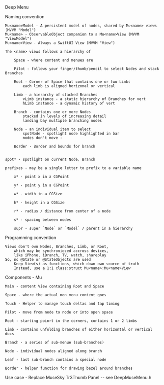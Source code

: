 Deep Menu 


Naming convention

    Mu<name>Model - A persistent model of nodes, shared by Mu<name> views (MVVM "Model")
    Mu<name> - ObservableObject companion to a Mu<name>View (MVVM "ViewModel")
    Mu<name>View - Always a SwiftUI View (MVVM "View")

    The <name> views follows a hierarchy of

        Space - where content and menues are

        Pilot - follows your finger/thumb/pencil to select Nodes and stack Branches

        Root - Corner of Space that contains one or two Limbs
            each limb is aligned horizonal or vertical

        Limb - a hierarchy of stacked Branches
            vLimb instance - a static hierarchy of Branches for vert
            hLimb instance - a dynamic history of vert

        Branch - contains one or more Nodes
            stacked in levels of increasing detail
            landing bay multiple branching nodes

        Node - an individual item to select
            spotNode - spotlight node highlighted in bar
            nodes don't move -

        Border - Border and bounds for branch

    
    spot* - spotlight on current Node, Branch
    
    prefixes - may be a single letter to prefix to a variable name
    
        x* - point x in a CGPoint
    
        y* - point y in a CGPoint
    
        w* - width in a CGSize
    
        h* - height in a CGSize
    
        r* - radius / distance from center of a node
    
        s* - spacing between nodes
        
        supr - super `Node` or `Model` / parent in a hierarchy
         
Programming convention

    Views don't own Nodes, Branches, Limb, or Root,
        which may be synchroniozed accross devices,
        like iPhone, iBranch, TV, watch, shareplay
    So, no @State or @StateObjects are used
        Keep View(s) as functions, which down own source of truth
        Instead, use a 1:1 class:struct Mu<name>:Mu<name>View

Components - Mu<Name>

    Main - content View containing Root and Space

    Space - where the actual non menu content goes

    Touch - Helper to manage touch deltas and tap timing

    Pilot - move from node to node or into open space

    Root - starting poinrt in the corners, contains 1 or 2 limbs

    Limb - contains unfolding branches of either horizontal or vertical docs

    Branch - a series of sub-menue (sub-branches)

    Node - individual nodes aligned along branch

    Leaf - last sub-branch contains a special node 

    Border - helper function for drawing bezel around branches 

Use case - Replace MuseSky Tr3Thumb Panel -- see DeepMuseMenu.h

